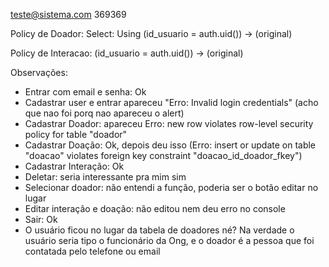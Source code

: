 teste@sistema.com 369369

Policy de Doador:
Select: Using (id_usuario = auth.uid()) -> (original)

Policy de Interacao:
(id_usuario = auth.uid()) -> (original)

Observações:

- Entrar com email e senha: Ok
- Cadastrar user e entrar apareceu "Erro: Invalid login credentials" (acho que nao foi porq nao apareceu o alert)
- Cadastrar Doador: apareceu Erro: new row violates row-level security policy for table "doador"
- Cadastrar Doação: Ok, depois deu isso (Erro: insert or update on table "doacao" violates foreign key constraint "doacao_id_doador_fkey")
- Cadastrar Interação: Ok
- Deletar: seria interessante pra mim sim
- Selecionar doador: não entendi a função, poderia ser o botão editar no lugar
- Editar interação e doação: não editou nem deu erro no console
- Sair: Ok
- O usuário ficou no lugar da tabela de doadores né? Na verdade o usuário seria tipo o funcionário da Ong, e o doador é a pessoa que foi contatada pelo telefone ou email
